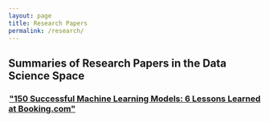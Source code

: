 ```yaml
---
layout: page
title: Research Papers
permalink: /research/
---
```


## Summaries of Research Papers in the Data Science Space

### <span style='font-size:2px;'>&#10023;</span>[**"150 Successful Machine Learning Models: 6 Lessons Learned at Booking.com"**](/research/150_Successful_ML_models_at_Booking.com.html)
